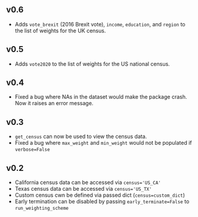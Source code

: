 ## v0.6

* Adds `vote_brexit` (2016 Brexit vote), `income`, `education`, and `region` to the list of weights for the UK census.

## v0.5

* Adds `vote2020` to the list of weights for the US national census.

## v0.4

* Fixed a bug where NAs in the dataset would make the package crash. Now it raises an error message.

## v0.3

* `get_census` can now be used to view the census data.
* Fixed a bug where `max_weight` and `min_weight` would not be populated if `verbose=False`

## v0.2

* California census data can be accessed via `census='US_CA'`
* Texas census data can be accessed via `census='US_TX'`
* Custom census cwn be defined via passed dict (`census=custom_dict`)
* Early termination can be disabled by passing `early_terminate=False` to `run_weighting_scheme`
